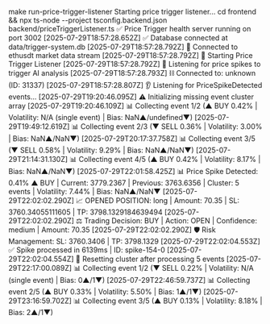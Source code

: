 make run-price-trigger-listener
Starting price trigger listener...
cd frontend && npx ts-node --project tsconfig.backend.json backend/priceTriggerListener.ts
✅ Price Trigger health server running on port 3002
[2025-07-29T18:57:28.652Z] ✅ Database connected at data/trigger-system.db
[2025-07-29T18:57:28.792Z] 🔌 Connected to ethusdt market data stream
[2025-07-29T18:57:28.792Z] 🚀 Starting Price Trigger Listener
[2025-07-29T18:57:28.792Z] 🔔 Listening for price spikes to trigger AI analysis
[2025-07-29T18:57:28.793Z] ⛓️ Connected to: unknown (ID: 31337)
[2025-07-29T18:57:28.807Z] 👂 Listening for PriceSpikeDetected events...
[2025-07-29T19:20:46.095Z] ⚠️ Initializing missing event cluster array
[2025-07-29T19:20:46.109Z] 📊 Collecting event 1/2 (▲ BUY 0.42% | Volatility: N/A (single event) | Bias: NaN▲/undefined▼)
[2025-07-29T19:49:12.619Z] 📊 Collecting event 2/3 (▼ SELL 0.36% | Volatility: 3.00% | Bias: NaN▲/NaN▼)
[2025-07-29T20:17:37.758Z] 📊 Collecting event 3/5 (▼ SELL 0.58% | Volatility: 9.29% | Bias: NaN▲/NaN▼)
[2025-07-29T21:14:31.130Z] 📊 Collecting event 4/5 (▲ BUY 0.42% | Volatility: 8.17% | Bias: NaN▲/NaN▼)
[2025-07-29T22:01:58.425Z] 📊 Price Spike Detected: 0.41% ▲ BUY | Current: 3779.2367 | Previous: 3763.6356 | Cluster: 5 events | Volatility: 7.44% | Bias: NaN▲/NaN▼
[2025-07-29T22:02:02.290Z] 📈 OPENED POSITION: long | Amount: 70.35 | SL: 3760.34055111605 | TP: 3798.1329184639494
[2025-07-29T22:02:02.290Z] ⚖️ Trading Decision: BUY | Action: OPEN | Confidence: medium | Amount: 70.35
[2025-07-29T22:02:02.290Z] 🛡️ Risk Management: SL: 3760.3406 | TP: 3798.1329
[2025-07-29T22:02:04.553Z] ✅ Spike processed in 6139ms | ID: spike-154-0
[2025-07-29T22:02:04.554Z] 🔄 Resetting cluster after processing 5 events
[2025-07-29T22:17:00.089Z] 📊 Collecting event 1/2 (▼ SELL 0.22% | Volatility: N/A (single event) | Bias: 0▲/1▼)
[2025-07-29T22:46:59.737Z] 📊 Collecting event 2/5 (▲ BUY 0.33% | Volatility: 5.50% | Bias: 1▲/1▼)
[2025-07-29T23:16:59.702Z] 📊 Collecting event 3/5 (▲ BUY 0.13% | Volatility: 8.18% | Bias: 2▲/1▼)
